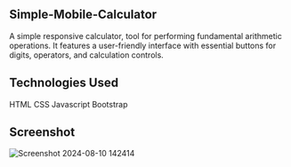 
## Simple-Mobile-Calculator

A simple responsive calculator, tool for performing fundamental arithmetic operations. It features a user-friendly interface with essential buttons for digits, operators, and calculation controls. 


## Technologies Used
HTML
CSS
Javascript
Bootstrap

## Screenshot
![Screenshot 2024-08-10 142414](https://github.com/user-attachments/assets/0a5b61a8-6a89-4e66-8241-30eea251e5b4)
